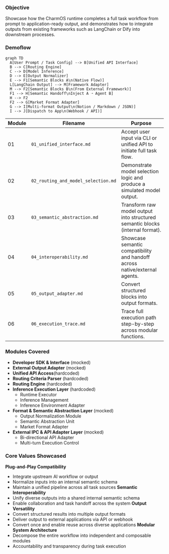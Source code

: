 ### Objective
Showcase how the CharmOS runtime completes a full task workflow from prompt to application-ready output, and demonstrates how to integrate outputs from existing frameworks such as LangChain or Dify into downstream processes.

### Demoflow

```mermaid
graph TD
  A[User Prompt / Task Config] --> B[Unified API Interface]
  B --> C[Routing Engine]
  C --> D[Model Inference]
  D --> E[Output Normalizer]
  E --> F1[Semantic Blocks A\n(Native Flow)]
  L[LangChain Output] --> M[Framework Adapter]
  M --> F2[Semantic Blocks B\n(From External Framework)]
  F1 --> H[Semantic Handoff\nInject A ➝ Agent B]
  H --> F2
  F2 --> G[Market Format Adapter]
  G --> I[Multi-format Output\n(Notion / Markdown / JSON)]
  I --> J[Dispatch to App\n(Webhook / API)]
```

| Module | Filename                     | Purpose                                                                 |
|--------|------------------------------|-------------------------------------------------------------------------|
| 01     | `01_unified_interface.md`    | Accept user input via CLI or unified API to initiate full task flow.   |
| 02     | `02_routing_and_model_selection.md` | Demonstrate model selection logic and produce a simulated model output. |
| 03     | `03_semantic_abstraction.md` | Transform raw model output into structured semantic blocks (internal format). |
| 04     | `04_interoperability.md`     | Showcase semantic compatibility and handoff across native/external agents. |
| 05     | `05_output_adapter.md`       | Convert structured blocks into output formats. |
| 06     | `06_execution_trace.md`      | Trace full execution path step-by-step across modular functions.        |

### Modules Covered

- **Developer SDK & Interface** (mocked)
- **External Output Adapter** (mocked)
- **Unified API Access**(hardcoded)
- **Routing Criteria Parser** (hardcoded)
- **Routing Engine** (hardcoded)
- **Inference Execution Layer** (hardcoded)
  - Runtime Executor
  - Inference Management
  - Inference Environment Adapter
- **Format & Semantic Abstraction Layer** (mocked)
  - Output Normalization Module
  - Semantic Abstraction Unit
  - Market Format Adapter
- **External IPC & API Adapter Layer** (mocked)
  -  Bi-directional API Adapter
  -  Multi-turn Execution Control

### Core Values Showcased

**Plug-and-Play Compatibility**
- Integrate upstream AI workflow or output
- Normalize inputs into an internal semantic schema
- Maintain a unified pipeline across all task sources
**Semantic Interoperability**
- Unify diverse outputs into a shared internal semantic schema
- Enable collaboration and task handoff across the system
**Output Versatility**
- Convert structured results into multiple output formats
- Deliver output to external applications via API or webhook
- Convert once and enable reuse across diverse applications
**Modular System Architecture**
- Decompose the entire workflow into independent and composable modules
- Accountability and transparency during task execution
